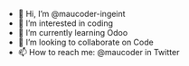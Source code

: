 - 👋 Hi, I’m @maucoder-ingeint
- 👀 I’m interested in coding
- 🌱 I’m currently learning Odoo
- 💞️ I’m looking to collaborate on Code
- 📫 How to reach me: @maucoder in Twitter

<!---
maucoder-ingeint/maucoder-ingeint is a ✨ special ✨ repository because its `README.md` (this file) appears on your GitHub profile.
You can click the Preview link to take a look at your changes.
--->
